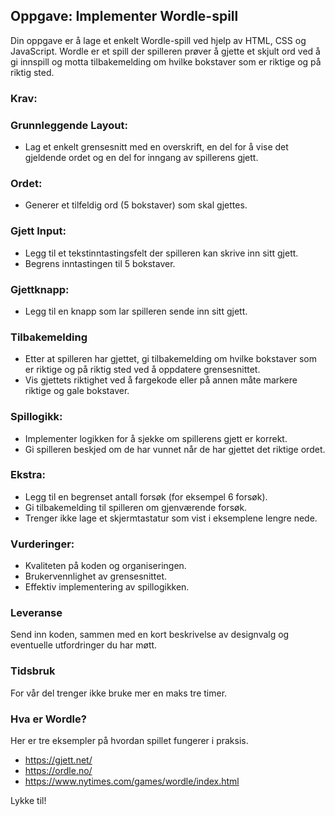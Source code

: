 ## Oppgave: Implementer Wordle-spill

Din oppgave er å lage et enkelt Wordle-spill ved hjelp av HTML, CSS og JavaScript. Wordle er et spill der spilleren prøver å gjette et skjult ord ved å gi innspill og motta tilbakemelding om hvilke bokstaver som er riktige og på riktig sted.

### Krav:

### Grunnleggende Layout:

- Lag et enkelt grensesnitt med en overskrift, en del for å vise det gjeldende ordet og en del for inngang av spillerens gjett.

### Ordet:

- Generer et tilfeldig ord (5 bokstaver) som skal gjettes.

### Gjett Input:

- Legg til et tekstinntastingsfelt der spilleren kan skrive inn sitt gjett.
- Begrens inntastingen til 5 bokstaver.

### Gjettknapp:

- Legg til en knapp som lar spilleren sende inn sitt gjett.

### Tilbakemelding

- Etter at spilleren har gjettet, gi tilbakemelding om hvilke bokstaver som er riktige og på riktig sted ved å oppdatere grensesnittet.
- Vis gjettets riktighet ved å fargekode eller på annen måte markere riktige og gale bokstaver.

### Spillogikk:

- Implementer logikken for å sjekke om spillerens gjett er korrekt.
- Gi spilleren beskjed om de har vunnet når de har gjettet det riktige ordet.

### Ekstra:

- Legg til en begrenset antall forsøk (for eksempel 6 forsøk).
- Gi tilbakemelding til spilleren om gjenværende forsøk.
- Trenger ikke lage et skjermtastatur som vist i eksemplene lengre nede.

### Vurderinger:

- Kvaliteten på koden og organiseringen.
- Brukervennlighet av grensesnittet.
- Effektiv implementering av spillogikken.

### Leveranse

Send inn koden, sammen med en kort beskrivelse av designvalg og eventuelle utfordringer du har møtt.

### Tidsbruk

For vår del trenger ikke bruke mer en maks tre timer.

### Hva er Wordle?

Her er tre eksempler på hvordan spillet fungerer i praksis.

- https://gjett.net/
- https://ordle.no/
- https://www.nytimes.com/games/wordle/index.html

Lykke til!
